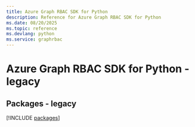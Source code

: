 ```yaml
---
title: Azure Graph RBAC SDK for Python
description: Reference for Azure Graph RBAC SDK for Python
ms.date: 08/20/2025
ms.topic: reference
ms.devlang: python
ms.service: graphrbac
---
```

# Azure Graph RBAC SDK for Python - legacy
## Packages - legacy
[!INCLUDE [packages](graph-rbac-index.md)]